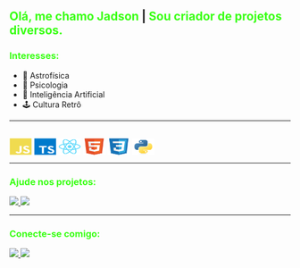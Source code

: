 ## <span style="color:#39FF14;">Olá, me chamo Jadson</span> | <span style="color:#39FF14;">Sou criador de projetos diversos.</span>

### <span style="color:#39FF14;">Interesses:</span>
- 🌌 Astrofísica  
- 🧠 Psicologia  
- 🤖 Inteligência Artificial  
- 🕹️ Cultura Retrô  

---

<div style="display: inline_block"><br>
  <img align="center" alt="won3er-01" height="30" width="40" src="https://raw.githubusercontent.com/devicons/devicon/master/icons/javascript/javascript-plain.svg">
  <img align="center" alt="won3er-02" height="30" width="40" src="https://raw.githubusercontent.com/devicons/devicon/master/icons/typescript/typescript-plain.svg">
  <img align="center" alt="won3er-03" height="30" width="40" src="https://raw.githubusercontent.com/devicons/devicon/master/icons/react/react-original.svg">
  <img align="center" alt="won3er-HTML" height="30" width="40" src="https://raw.githubusercontent.com/devicons/devicon/master/icons/html5/html5-original.svg">
  <img align="center" alt="won3er-CSS" height="30" width="40" src="https://raw.githubusercontent.com/devicons/devicon/master/icons/css3/css3-original.svg">
  <img align="center" alt="won3er-Python" height="30" width="40" src="https://raw.githubusercontent.com/devicons/devicon/master/icons/python/python-original.svg">
</div>

---

### <span style="color:#39FF14;">Ajude nos projetos:</span>

<a href="https://pixgg.com/Won3er" target="_blank">
  <img src="https://img.shields.io/badge/Pix-Apoiar-%2339FF14?style=for-the-badge&logo=pix&logoColor=black" />
</a>

<a href="mailto:ojadsonpaiva@gmail.com" target="_blank">
  <img src="https://img.shields.io/badge/PayPal-ojadsonpaiva@gmail.com-%2339FF14?style=for-the-badge&logo=paypal&logoColor=black" />
</a>

---

### <span style="color:#39FF14;">Conecte-se comigo:</span>

<a href="https://www.linkedin.com/in/ojadsonpaiva/" target="_blank">
  <img src="https://img.shields.io/badge/-LinkedIn-%230077B5?style=for-the-badge&logo=linkedin&logoColor=white" />
</a>

<a href="mailto:ojadsonpaiva@gmail.com">
  <img src="https://img.shields.io/badge/-Gmail-%23333?style=for-the-badge&logo=gmail&logoColor=white" />
</a>
